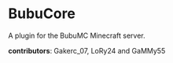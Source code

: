 # BubuCore
A plugin for the BubuMC Minecraft server.

**contributors**: Gakerc_07, LoRy24 and GaMMy55
